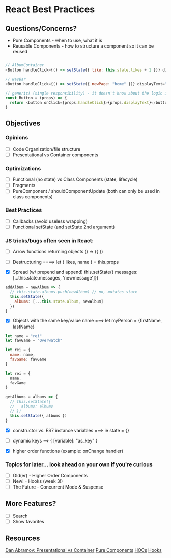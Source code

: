 React Best Practices
===

## Questions/Concerns?

- Pure Components - when to use, what it is
- Reusable Components - how to structure a component so it can be reused

```js

// AlbumContainer
<Button handleClick={() => setState({ like: this.state.likes + 1 })} displayText={this.state.currentAlbum.title} />

// NavBar
<Button handleClick={() => setState({ newPage: "home" })} displayText="Home" />

// generic! (single responsibility) - it doesn't know about the logic in other components
const Button = (props) => {
  return <button onClick={props.handleClick}>{props.displayText}</button>
}
```

## Objectives

### Opinions
- [ ] Code Organization/file structure 
- [ ] Presentational vs Container components

### Optimizations
- [ ] Functional (no state) vs Class Components (state, lifecycle)
- [ ] Fragments
- [ ] PureComponent / shouldComponentUpdate (both can only be used in class components)

### Best Practices
- [ ] Callbacks (avoid useless wrapping)
- [ ] Functional setState (and setState 2nd argument)
 
### JS tricks/bugs often seen in React:
- [ ] Arrow functions returning objects () => ({ })

- [ ] Destructuring  ====> let { likes, name } = this.props

- [x] Spread (w/ prepend and append) this.setState({ messages: [...this.state.messages, 'newmessage']})

```js
addAlbum = newAlbum => {
  // this.state.albums.push(newAlbum) // no, mutates state
  this.setState({
    albums: [...this.state.album, newAlbum] 
  })
}
```

- [x] Objects with the same key/value name ===> let myPerson = {firstName, lastName}

```js
let name = "rei"
let favGame = "Overwatch"

let rei = {
  name: name,
  favGame: favGame
}

let rei = {
  name,
  favGame
}

getAlbums = albums => {
  // this.setState({
  //   albums: albums
  // })
  this.setState({ albums })
}

```

- [x] constructor vs. ES7 instance variables ===> ie state = {}

- [ ] dynamic keys ==>  { [variable]: "as_key" } 

- [x] higher order functions (example: onChange handler)


### Topics for later... look ahead on your own if you're curious
- [ ] Old(er) - Higher Order Components
- [ ] New! - Hooks (week 3!)
- [ ] The Future - Concurrent Mode & Suspense

## More Features?
- [ ] Search
- [ ] Show favorites

## Resources

[Dan Abramov: Presentational vs Container](https://medium.com/@dan_abramov/smart-and-dumb-components-7ca2f9a7c7d0)
[Pure Components](https://reactjs.org/docs/react-api.html#reactpurecomponent)
[HOCs](https://reactjs.org/docs/higher-order-components.html)
[Hooks](https://reactjs.org/docs/hooks-intro.html)